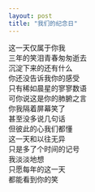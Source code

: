 ```yaml
---
layout: post
title: "我们的纪念日"
---
```

这一天仅属于你我  
三年的笑泪青春匆匆逝去  
沉淀下来的还有什么  
你还没告诉我你的感受  
只有稀如晨星的寥寥数语  
可你说这是你的肺腑之言  
你我隔着屏幕笑了  
甚至没多说几句话  
但彼此的心我们都懂  
这一天和以往无异  
只是多了个时间的记号  
我淡淡地想  
只愿每年的这一天  
都能看到你的笑  


							  
		
